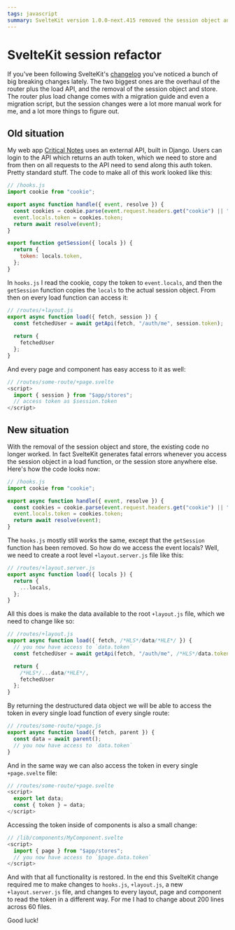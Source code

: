 ```yaml
---
tags: javascript
summary: SvelteKit version 1.0.0-next.415 removed the session object and store. Refactoring my project wasn't very straightforward, let's go over the changes.
---
```


# SvelteKit session refactor

If you've been following SvelteKit's [changelog](https://github.com/sveltejs/kit/blob/master/packages/kit/CHANGELOG.md) you've noticed a bunch of big breaking changes lately. The two biggest ones are the overhaul of the router plus the load API, and the removal of the session object and store. The router plus load change comes with a migration guide and even a migration script, but the session changes were a lot more manual work for me, and a lot more things to figure out.

## Old situation

My web app [Critical Notes](https://www.critical-notes.com) uses an external API, built in Django. Users can login to the API which returns an auth token, which we need to store and from then on all requests to the API need to send along this auth token. Pretty standard stuff. The code to make all of this work looked like this:

``` javascript
// /hooks.js
import cookie from "cookie";

export async function handle({ event, resolve }) {
  const cookies = cookie.parse(event.request.headers.get("cookie") || "");
  event.locals.token = cookies.token;
  return await resolve(event);
}

export function getSession({ locals }) {
  return {
    token: locals.token,
  };
}
```

In `hooks.js` I read the cookie, copy the token to `event.locals`, and then the `getSession` function copies the `locals` to the actual session object. From then on every load function can access it:

``` javascript
// /routes/+layout.js
export async function load({ fetch, session }) {
  const fetchedUser = await getApi(fetch, "/auth/me", session.token);
  
  return {
    fetchedUser
  };
}
```

And every page and component has easy access to it as well:

``` javascript
// /routes/some-route/+page.svelte
<script>
  import { session } from "$app/stores";
  // access token as $session.token 
</script>
```

## New situation

With the removal of the session object and store, the existing code no longer worked. In fact SvelteKit generates fatal errors whenever you access the session object in a load function, or the session store anywhere else. Here's how the code looks now:

``` javascript
// /hooks.js
import cookie from "cookie";

export async function handle({ event, resolve }) {
  const cookies = cookie.parse(event.request.headers.get("cookie") || "");
  event.locals.token = cookies.token;
  return await resolve(event);
}
```

The `hooks.js` mostly still works the same, except that the `getSession` function has been removed. So how do we access the event locals? Well, we need to create a root level `+layout.server.js` file like this:

``` javascript
// /routes/+layout.server.js
export async function load({ locals }) {
  return {
    ...locals,
  };
}
```

All this does is make the data available to the root `+layout.js` file, which we need to change like so:

``` javascript
// /routes/+layout.js
export async function load({ fetch, /*HLS*/data/*HLE*/ }) {
  // you now have access to `data.token`
  const fetchedUser = await getApi(fetch, "/auth/me", /*HLS*/data.token/*HLE*/);

  return {
    /*HLS*/...data/*HLE*/,
    fetchedUser
  };
}
```

By returning the destructured data object we will be able to access the token in every single load function of every single route:

``` javascript
// /routes/some-route/+page.js
export async function load({ fetch, parent }) {
  const data = await parent();
  // you now have access to `data.token`
}
```

And in the same way we can also access the token in every single `+page.svelte` file:

```javascript
// /routes/some-route/+page.svelte
<script>
  export let data;
  const { token } = data;
</script>
```

Accessing the token inside of components is also a small change:

``` javascript
// /lib/components/MyComponent.svelte
<script>
  import { page } from "$app/stores";
  // you now have access to `$page.data.token`
</script>
```

And with that all functionality is restored. In the end this SvelteKit change required me to make changes to `hooks.js`, `+layout.js`, a new `+layout.server.js` file, and changes to every layout, page and component to read the token in a different way. For me I had to change about 200 lines across 60 files.

Good luck!
